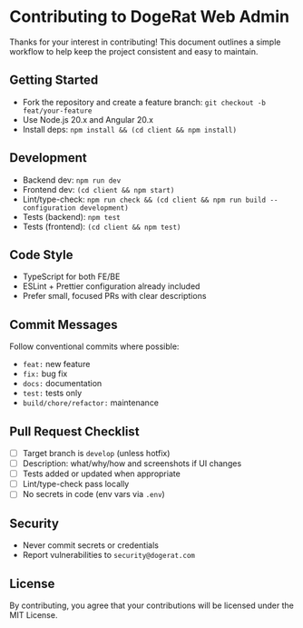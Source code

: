 # Contributing to DogeRat Web Admin

Thanks for your interest in contributing! This document outlines a simple workflow to help keep the project consistent and easy to maintain.

## Getting Started

- Fork the repository and create a feature branch: `git checkout -b feat/your-feature`
- Use Node.js 20.x and Angular 20.x
- Install deps: `npm install && (cd client && npm install)`

## Development

- Backend dev: `npm run dev`
- Frontend dev: `(cd client && npm start)`
- Lint/type-check: `npm run check && (cd client && npm run build --configuration development)`
- Tests (backend): `npm test`
- Tests (frontend): `(cd client && npm test)`

## Code Style

- TypeScript for both FE/BE
- ESLint + Prettier configuration already included
- Prefer small, focused PRs with clear descriptions

## Commit Messages

Follow conventional commits where possible:

- `feat:` new feature
- `fix:` bug fix
- `docs:` documentation
- `test:` tests only
- `build/chore/refactor:` maintenance

## Pull Request Checklist

- [ ] Target branch is `develop` (unless hotfix)
- [ ] Description: what/why/how and screenshots if UI changes
- [ ] Tests added or updated when appropriate
- [ ] Lint/type-check pass locally
- [ ] No secrets in code (env vars via `.env`)

## Security

- Never commit secrets or credentials
- Report vulnerabilities to `security@dogerat.com`

## License

By contributing, you agree that your contributions will be licensed under the MIT License.
